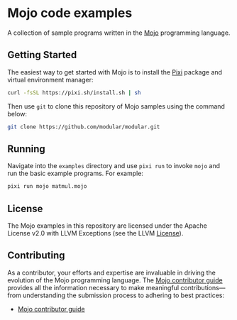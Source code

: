 # Mojo code examples

A collection of sample programs written in the
[Mojo](https://docs.modular.com/mojo/manual/) programming language.

## Getting Started

The easiest way to get started with Mojo is to install the
[Pixi](https://pixi.sh/latest/) package and virtual environment manager:

```sh
curl -fsSL https://pixi.sh/install.sh | sh
```

Then use `git` to clone this repository of Mojo samples using the command
below:

```bash
git clone https://github.com/modular/modular.git
```

## Running

Navigate into the `examples` directory and use `pixi run` to invoke `mojo` and
run the basic example programs. For example:

```bash
pixi run mojo matmul.mojo
```

## License

The Mojo examples in this repository are licensed under the Apache License v2.0
with LLVM Exceptions (see the LLVM [License](https://llvm.org/LICENSE.txt)).

## Contributing

As a contributor, your efforts and expertise are invaluable in driving the
evolution of the Mojo programming language. The [Mojo contributor
guide](../CONTRIBUTING.md) provides all the information necessary to make
meaningful contributions—from understanding the submission process to
adhering to best practices:

- [Mojo contributor guide](../CONTRIBUTING.md)
